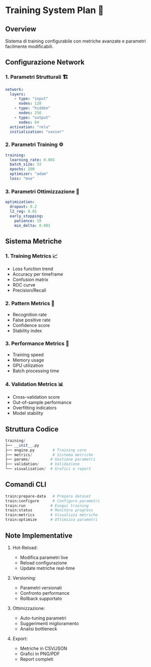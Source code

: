 # Training System Plan 🧠

## Overview

Sistema di training configurabile con metriche avanzate e parametri facilmente modificabili.

## Configurazione Network

### 1. Parametri Strutturali 🏗️
```yaml
network:
  layers:
    - type: "input"
      nodes: 128
    - type: "hidden"
      nodes: 256
    - type: "output"
      nodes: 64
  activation: "relu"
  initialization: "xavier"
```

### 2. Parametri Training ⚙️
```yaml
training:
  learning_rate: 0.001
  batch_size: 32
  epochs: 100
  optimizer: "adam"
  loss: "mse"
```

### 3. Parametri Ottimizzazione 🎯
```yaml
optimization:
  dropout: 0.2
  l2_reg: 0.01
  early_stopping:
    patience: 10
    min_delta: 0.001
```

## Sistema Metriche

### 1. Training Metrics 📈
- Loss function trend
- Accuracy per timeframe
- Confusion matrix
- ROC curve
- Precision/Recall

### 2. Pattern Metrics 🎯
- Recognition rate
- False positive rate
- Confidence score
- Stability index

### 3. Performance Metrics 🚀
- Training speed
- Memory usage
- GPU utilization
- Batch processing time

### 4. Validation Metrics 📊
- Cross-validation score
- Out-of-sample performance
- Overfitting indicators
- Model stability

## Struttura Codice

```python
training/
├── __init__.py
├── engine.py        # Training core
├── metrics/         # Sistema metriche
├── params/         # Gestione parametri
├── validation/     # Validazione
└── visualization/  # Grafici e report
```

## Comandi CLI

```bash
train:prepare-data   # Prepara dataset
train:configure      # Configura parametri
train:run           # Esegui training
train:status        # Monitora progress
train:metrics       # Visualizza metriche
train:optimize      # Ottimizza parametri
```

## Note Implementative

1. Hot-Reload:
   - Modifica parametri live
   - Reload configurazione
   - Update metriche real-time

2. Versioning:
   - Parametri versionati
   - Confronto performance
   - Rollback supportato

3. Ottimizzazione:
   - Auto-tuning parametri
   - Suggerimenti miglioramento
   - Analisi bottleneck

4. Export:
   - Metriche in CSV/JSON
   - Grafici in PNG/PDF
   - Report completi
